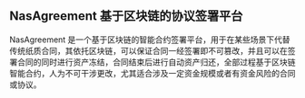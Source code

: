 ## NasAgreement 基于区块链的协议签署平台

NasAgreement 是一个基于区块链的智能合约签署平台，用于在某些场景下代替传统纸质合同，其依托区块链，可以保证合同一经签署即不可篡改，并且可以在签署合同的同时进行资产冻结，合同结束后进行自动资产归还，全部过程基于区块链智能合约，人为不可干涉更改，尤其适合涉及一定资金规模或者有资金风险的合同或协议。
